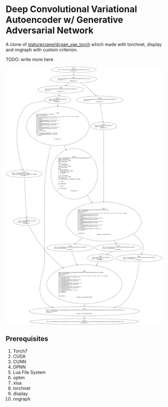 
# Deep Convolutional Variational Autoencoder w/ Generative Adversarial Network

A clone of [staturecrane/dcgan_vae_torch](https://github.com/staturecrane/dcgan_vae_torch) which made with torchnet, display and nngraph with custom criterion.

TODO: write more here

![](https://github.com/seangal/dcgan_vae_torch/blob/master/network.svg)

## Prerequisites 
1. Torch7
2. CUDA
3. CUNN
4. DPNN
5. Lua File System
6. optim
7. xlua
8. torchnet
9. display
10. nngraph

